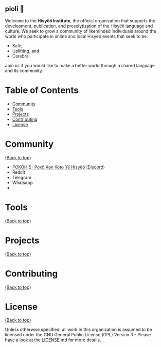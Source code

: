## pioli 👋

Welcome to the **Hisyëö Institute**, the official organization that supports the development, publication, and proselytization of the Hisyëö language and culture. We seek to grow a community of likeminded individuals around the world who participate in online and local Hisyëö events that seek to be:

- Safe,
- Uplifting, and
- Cerebral

Join us if you would like to make a better world through a shared language and its community.

# Table of Contents

- [Community](#community)
- [Tools](#tools)
- [Projects](#projects)
- [Contributing](#contributing)
- [License](#license)

# Community

[(Back to top)](#table-of-contents)

- [POKÖHİS- Poxö Kon Köto Yë Hisyëö (Discord)](https://discord.gg/48mUPRan9G)
- Reddit
- Telegram
- Whatsapp
- 

# Tools

[(Back to top)](#table-of-contents)

# Projects

[(Back to top)](#table-of-contents)

# Contributing

[(Back to top)](#table-of-contents)

# License

[(Back to top)](#table-of-contents)

Unless otherwise specified, all work in this organization is assumed to be licensed under the GNU General Public License (GPL) Version 3 - Please have a look at the [LICENSE.md](LICENSE.md) for more details.
